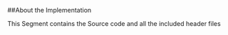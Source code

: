##About the Implementation

This Segment contains the Source code and all the included header files
